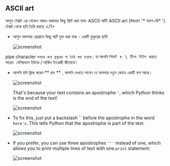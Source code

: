 ## ASCII art

আসুন টেক্সট এর থেকেও আরও মজাদার কিছু প্রিন্ট করা যাক: ASCII আর্ট! ASCII art (উচ্চারণ '* অ্যাস-কি* ') টেক্সট থেকে </strong> ছবি তৈরি করছে </1> 

+ আসুন আপনার প্রোগ্রামে কিছু আর্ট যুক্ত করা যাক - একটি কুকুরের ছবি!
    
    ![screenshot](images/me-dog.png)

pipe character ` ব্যবহার করে কুকুরের পা তৈরি করা হয়েছে। ` যা আপনি <kbd> শিফট + \ টিপে টাইপ করতে পারেন </kbd> বেশিরভাগ ইউকে / মার্কিন ইংরেজী কীবোর্ডে।

+ আপনি যদি ক্লিক করেন ** রান ** , আপনি দেখতে পাবেন যে আপনার নতুন কোডে একটি বাগ আছে।
    
    ![screenshot](images/me-dog-bug.png)
    
    That's because your text contains an apostrophe `'`, which Python thinks is the end of the text!
    
    ![screenshot](images/me-dog-quote.png)

+ To fix this, just put a backslash `` before the apostrophe in the word `here's`. This tells Python that the apostrophe is part of the text.
    
    ![screenshot](images/me-dog-bug-fix.png)

+ If you prefer, you can use three apostrophes `'''` instead of one, which allows you to print multiple lines of text with one `print` statement:
    
    ![screenshot](images/me-dog-triple-quote.png)